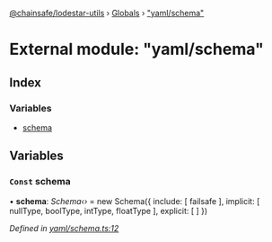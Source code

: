 [@chainsafe/lodestar-utils](../README.md) › [Globals](../globals.md) › ["yaml/schema"](_yaml_schema_.md)

# External module: "yaml/schema"

## Index

### Variables

* [schema](_yaml_schema_.md#const-schema)

## Variables

### `Const` schema

• **schema**: *Schema‹›* = new Schema({
  include: [
    failsafe
  ],
  implicit: [
    nullType,
    boolType,
    intType,
    floatType
  ],
  explicit: [
  ]
})

*Defined in [yaml/schema.ts:12](https://github.com/ChainSafe/lodestar/blob/e5567ed22/packages/lodestar-utils/src/yaml/schema.ts#L12)*
